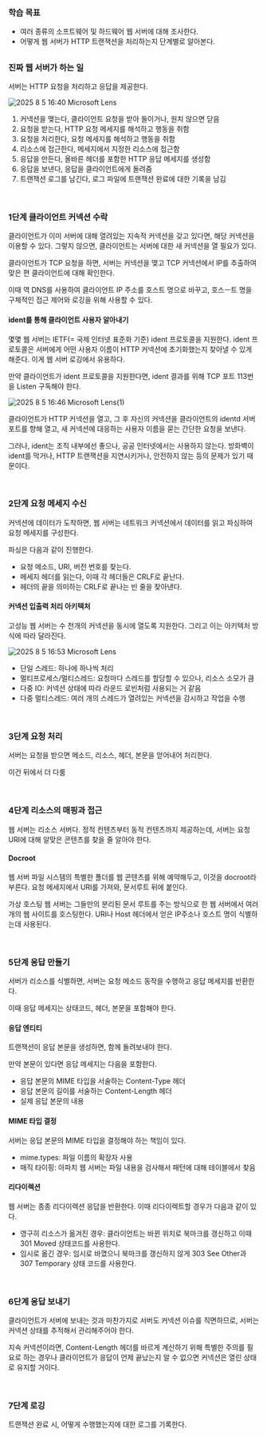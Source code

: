 ### 학습 목표
- 여러 종류의 소프트웨어 및 하드웨어 웹 서버에 대해 조사한다.
- 어떻게 웹 서버가 HTTP 트랜잭션을 처리하는지 단계별로 알아본다.

##

### 진짜 웹 서버가 하는 일
서버는 HTTP 요청을 처리하고 응답을 제공한다.

![2025  8  5  16:40 Microsoft Lens](https://github.com/user-attachments/assets/be9b29e9-cbc5-4705-bc8b-360e392438cc)

1. 커넥션을 맺는다, 클라이언트 요청을 받아 들이거나, 원치 않으면 닫음
2. 요청을 받는다, HTTP 요청 메세지를 해석하고 행동을 취함
3. 요청을 처리한다, 요청 메세지를 해석하고 행동을 취함
4. 리소스에 접근한다, 메세지에서 지정한 리소스에 접근함
5. 응답을 만든다, 올바른 헤더를 포함한 HTTP 응답 메세지를 생성함
6. 응답을 보낸다, 응답을 클라이언트에게 돌려줌
7. 트랜잭션 로그를 남긴다, 로그 파일에 트랜잭션 완료에 대한 기록을 남김

<br>

### 1단계 클라이언트 커넥션 수락
클라이언트가 이미 서버에 대해 열려있는 지속적 커넥션을 갖고 있다면, 해당 커넥션을 이용할 수 있다. 그렇지 않으면, 클라이언트는 서버에 대한 새 커넥션을 열 필요가 있다.

클라이언트가 TCP 요청을 하면, 서버는 커넥션을 맺고 TCP 커넥션에서 IP를 추출하여 맞은 편 클라이언트에 대해 확인한다.

이때 역 DNS를 사용하여 클라이언트 IP 주소를 호스트 명으로 바꾸고, 호스ㅡ트 명을 구체적인 접근 제어와 로깅을 위해 사용할 수 있다.

#### ident를 통해 클라이언트 사용자 알아내기
몇몇 웹 서버는 IETF(= 국제 인터넷 표준화 기준) ident 프로토콜을 지원한다. ident 프로토콜은 서버에게 어떤 사용자 이름이 HTTP 커넥션에 초기화했는지 찾아낼 수 있게 해준다. 이게 웹 서버 로깅에서 유용하다.

만약 클라이언트가 ident 프로토콜을 지원한다면, ident 결과를 위해 TCP 포트 113번을 Listen 구독해야 한다.

![2025  8  5  16:46 Microsoft Lens(1)](https://github.com/user-attachments/assets/6f665557-da6a-4a39-868f-d14be1bc2370)

클라이언트가 HTTP 커넥션을 열고, 그 후 자신의 커넥션을 클라이언트의 identd 서버 포트를 향해 열고, 새 커넥션에 대응하는 사용자 이름을 묻는 간단한 요청을 보낸다.

그러나, ident는 조직 내부에선 좋으나, 공공 인터넷에서는 사용하지 않는다. 방화벽이 ident를 막거나, HTTP 트랜잭션을 지연시키거나, 안전하지 않는 등의 문제가 있기 때문이다.

<br>

### 2단계 요청 메세지 수신
커넥션에 데이터가 도착하면, 웹 서버는 네트워크 커넥션에서 데이터를 읽고 파싱하여 요청 메세지를 구성한다.

파싱은 다음과 같이 진행한다.

- 요청 메소드, URI, 버전 번호를 찾는다.
- 메세지 헤더를 읽는다, 이때 각 헤더들은 CRLF로 끝난다.
- 헤더의 끝을 의미하는 CRLF로 끝나는 빈 줄을 찾아낸다.

#### 커넥션 입출력 처리 아키텍처
고성능 웹 서버는 수 천개의 커넥션을 동시에 열도록 지원한다. 그리고 이는 아키텍처 방식에 따라 달라진다.

![2025  8  5  16:53 Microsoft Lens](https://github.com/user-attachments/assets/8e873df3-d32c-46e4-9589-3beed3230e63)

- 단일 스레드: 하나에 하나씩 처리
- 멀티프로세스/멀티스레드: 요청마다 스레드를 할당할 수 있으나, 리소스 소모가 큼
- 다중 IO: 커넥션 상태에 따라 라운드 로빈처럼 사용되는 거 같음
- 다중 멀티스레드: 여러 개의 스레드가 열려있는 커넥션을 감시하고 작업을 수행

<br>

### 3단계 요청 처리
서버는 요청을 받으면 메소드, 리소스, 헤더, 본문을 얻어내어 처리한다.

이건 뒤에서 더 다룸

<br>

### 4단계 리소스의 매핑과 접근
웹 서버는 리소스 서버다. 정적 컨텐츠부터 동적 컨텐츠까지 제공하는데, 서버는 요청 URI에 대해 알맞은 콘텐츠를 찾을 줄 알아야 한다.

#### Docroot
웹 서버 파일 시스템의 특별한 폴더를 웹 콘텐츠를 위해 예약해두고, 이것을 docroot라 부른다. 요청 메세지에서 URI를 가져와, 문서루트 뒤에 붙인다.

가상 호스팅 웹 서버는 그들만의 분리된 문서 루트를 주는 방식으로 한 웹 서버에서 여러 개의 웹 사이트를 호스팅한다. URI나 Host 헤더에서 얻은 IP주소나 호스트 명이 식별하는데 사용된다.

<br>

### 5단계 응답 만들기
서버가 리소스를 식별하면, 서버는 요청 메소드 동작을 수행하고 응답 메세지를 반환한다.

이때 응답 메세지는 상태코드, 헤더, 본문을 포함해야 한다.

#### 응답 엔티티
트랜잭션이 응답 본문을 생성하면, 함께 돌려보내야 한다.

만약 본문이 있다면 응답 메세지는 다음을 포함한다.

- 응답 본문의 MIME 타입을 서술하는 Content-Type 헤더
- 응답 본문의 길이를 서술하는 Content-Length 헤더
- 실제 응답 본문의 내용

#### MIME 타입  결정
서버는 응답 본문의 MIME 타입을 결정해야 하는 책임이 있다.

- mime.types: 파일 이름의 확장자 사용
- 매직 타이핑: 아파치 웹 서버는 파일 내용을 검사해서 패턴에 대해 테이블에서 찾음

#### 리다이렉션
웹 서버는 종종 리다이렉션 응답을 반환한다. 이때 리다이렉트할 경우가 다음과 같이 있다.

- 영구히 리소스가 옮겨진 경우: 클라이언트는 바뀐 위치로 북마크를 갱신하고 이때 301 Moved 상태코드를 사용한다.
- 임시로 옮긴 경우: 임시로 바꼈으니 북마크를 갱신하지 않게 303 See Other과 307 Temporary 상태 코드를 사용한다.

<br>

### 6단계 응답 보내기
클라이언트가 서버에 보내는 것과 마찬가지로 서버도 커넥션 이슈를 직면하므로, 서버는 커넥션 상태를 추적해서 관리해주어야 한다.

지속 커넥션이라면, Content-Length 헤더를 바르게 계산하기 위해 특별한 주의를 필요로 하는 경우나 클라이언트가 응답이 언제 끝났는지 알 수 없으면 커넥션은 열린 상태로 유지할 거이다.

<br>

### 7단계 로깅
트랜잭션 완료 시, 어떻게 수행했는지에 대한 로그를 기록한다.

